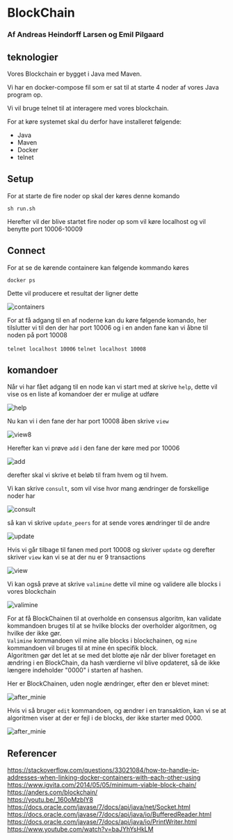 # BlockChain
### Af Andreas Heindorff Larsen og Emil Pilgaard

## teknologier ##
Vores Blockchain er bygget i Java med Maven.

Vi har en docker-compose fil som er sat til at starte 4 noder af vores Java program op.

Vi vil bruge telnet til at interagere med vores blockchain.

For at køre systemet skal du derfor have installeret følgende:

* Java
* Maven
* Docker
* telnet

## Setup ##
For at starte de fire noder op skal der køres denne komando

`sh run.sh` 

Herefter vil der blive startet fire noder op som vil køre localhost og vil benytte port 10006-10009

## Connect ##

For at se de kørende containere kan følgende kommando køres

`docker ps`

Dette vil producere et resultat der ligner dette

![containers](images/containers.png)

For at få adgang til en af noderne kan du køre følgende komando, her tilslutter vi til den der har port 10006
og i en anden fane kan vi åbne til noden på port 10008

`telnet localhost 10006`
`telnet localhost 10008`

## komandoer ##

Når vi har fået adgang til en node kan vi start med at skrive `help`, dette vil vise os en liste af komandoer der er mulige at udføre

![help](images/help.png)

Nu kan vi i den fane der har port 10008 åben skrive `view`

![view8](images/view8.png)

Herefter kan vi prøve `add` i den fane der køre med por 10006

![add](images/add.png)

derefter skal vi skrive et beløb til fram hvem og til hvem.

Vi kan skrive `consult`, som vil vise hvor mang ændringer de forskellige noder har

![consult](images/consult.png)

så kan vi skrive `update_peers` for at sende vores ændringer til de andre

![update](images/update.png)

Hvis vi går tilbage til fanen med port 10008 og skriver `update` og derefter skriver `view` kan vi se at der nu er 9 transactions

![view](images/view.png)

Vi kan også prøve at skrive `valimine` dette vil mine og validere alle blocks i vores blockchain

![valimine](images/valimine.png)

For at få BlockChainen til at overholde en consensus algoritm, kan validate kommandoen bruges til at se hvilke blocks der overholder algoritmen, og hvilke der ikke gør.  
`Valimine` kommandoen vil mine alle blocks i blockchainen, og `mine` kommandoen vil bruges til at mine én specifik block.  
Algoritmen gør det let at se med det blotte øje når der bliver foretaget en ændring i en BlockChain, da hash værdierne vil blive opdateret, så de ikke længere indeholder "0000" i starten af hashen.  

Her er BlockChainen, uden nogle ændringer, efter den er blevet minet:  
  
![after_minie](images/after_mine.png)  
  
Hvis vi så bruger `edit` kommandoen, og ændrer i en transaktion, kan vi se at algoritmen viser at der er fejl i de blocks, der ikke starter med 0000.  
  
![after_minie](images/after_edit.png)  

## Referencer ##

https://stackoverflow.com/questions/33021084/how-to-handle-ip-addresses-when-linking-docker-containers-with-each-other-using  
https://www.igvita.com/2014/05/05/minimum-viable-block-chain/  
https://anders.com/blockchain/  
https://youtu.be/_160oMzblY8  
https://docs.oracle.com/javase/7/docs/api/java/net/Socket.html  
https://docs.oracle.com/javase/7/docs/api/java/io/BufferedReader.html  
https://docs.oracle.com/javase/7/docs/api/java/io/PrintWriter.html  
https://www.youtube.com/watch?v=baJYhYsHkLM  

